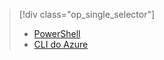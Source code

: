 > [!div class="op_single_selector"]
> * [PowerShell](../articles/virtual-network/virtual-networks-create-nsg-classic-ps.md)
> * [CLI do Azure](../articles/virtual-network/virtual-networks-create-nsg-classic-cli.md)
> 
> 

<!---HONumber=AcomDC_0323_2016-->